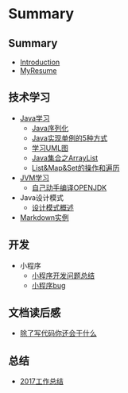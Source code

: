 # Summary

## Summary

* [Introduction](README.md)
* [MyResume](MyResume.md)

## 技术学习

* [Java学习](javaxue-xi.md)
  * [Java序列化](技术学习/Java学习/Java序列化.md)
  * [Java实现单例的5种方式](技术学习/Java学习/Java实现单例的5种方式.md)
  * [学习UML图](技术学习/Java学习/学习UML图.md)
  * [Java集合之ArrayList](技术学习/Java学习/Java集合之ArrayList.md)
  * [List&Map&Set的操作和遍历](技术学习/Java学习/List&Map&Set的操作和遍历.md)
* [JVM学习](jvmxue-xi.md)
  * [自己动手编译OPENJDK](技术学习/JVM学习/自己动手编译OPENJDK.md)
* Java设计模式
  * [设计模式概述](技术学习/Java设计模式/设计模式概述.md)
* [Markdown实例](技术学习/Markdown解决方案实例.md)

## 开发

* 小程序
  * [小程序开发问题总结](开发/小程序/小程序开发问题总结.md)
  * [小程序bug](开发/小程序/小程序bug.md)

## 文档读后感

* [ 除了写代码你还会干什么](文章读后感/除了写代码你还会干什么.md)

## 总结

* [2017工作总结](总结/2017工作总结-hide.md)

